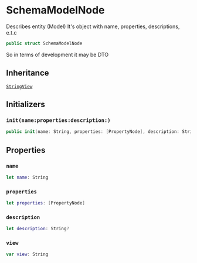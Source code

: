 # SchemaModelNode

Describes entity (Model)
It's object with name, properties, descriptions, e.t.c

``` swift
public struct SchemaModelNode
```

So in terms of development it may be DTO

## Inheritance

[`StringView`](./StringView)

## Initializers

### `init(name:properties:description:)`

``` swift
public init(name: String, properties: [PropertyNode], description: String?)
```

## Properties

### `name`

``` swift
let name: String
```

### `properties`

``` swift
let properties: [PropertyNode]
```

### `description`

``` swift
let description: String?
```

### `view`

``` swift
var view: String
```
